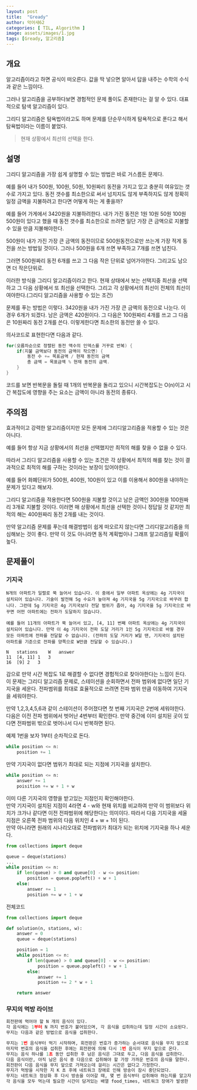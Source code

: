 ```yaml
---
layout: post
title:  "Gready"
author: 악어새62
categories: [ TIL, Algorithm ]
image: assets/images/1.jpg
tags: [Gready, 알고리즘]
---
```

## 개요

알고리즘이라고 하면 공식이 떠오른다. 값을 딱 넣으면 알아서 답을 내주는 수학의 수식과 같은 느낌이다.

그러나 알고리즘을 공부하다보면 경험적인 문제 풀이도 존재한다는 걸 알 수 있다. 대표적으로 탐색 알고리즘이 있다.

그리디 알고리즘은 탐욕법이라고도 하며 문제를 단순무식하게 탐욕적으로 푼다고 해서 탐욕법이라는 이름이 붙었다.

> 현재 상황에서 최선의 선택을 한다.

## 설명

그리디 알고리즘을 가장 쉽게 설명할 수 있는 방법은 바로 거스름돈 문제다.

예를 들어 내가 500원, 100원, 50원, 10원짜리 동전을 가지고 있고 충분히 여유있는 갯수로 가지고 있다. 동전 갯수를 최소한으로 써서 넘치지도 않게 부족하지도 않게 정확히 일정 금액을 지불하려고 한다면 어떻게 하는 게 좋을까?

예를 들어 가게에서 3420원을 지불하려한다. 내가 가진 동전은 1원 10원 50원 100원 500원이 있다고 했을 때 동전 갯수를 최소한으로 쓰려면 일단 가장 큰 금액으로 지불할 수 있을 만큼 지불해야한다.

500원이 내가 가진 가장 큰 금액의 동전이므로 500원동전으로만 쓰는게 가장 적게 동전을 쓰는 방법일 것이다.
그러나 500원을 6개 쓰면 부족하고 7개를 쓰면 넘친다.

그러면 500원짜리 동전 6개를 쓰고 그 다음 작은 단위로 넘어가야한다. 그리고도 남으면 더 작은단위로.

이러한 방식을 그리디 알고리즘이라고 한다.
현재 상태에서 보는 선택지중 최선을 선택하고 그 다음 상황에서 또 최선을 선택한다. 그리고 각 상황에서의 최선이 전체의 최선이여야한다.(그리디 알고리즘을 사용할 수 있는 조건)

문제를 푸는 방법은 이렇다. 3420원을 내가 가진 가장 큰 금액의 동전으로 나눈다.
이 경우 6개가 되겠다. 남은 금액은 420원이다.
그 다음은 100원짜리 4개를 쓰고 그 다음은 10원짜리 동전 2개를 쓴다.
이렇게한다면 최소한의 동전만 쓸 수 있다.

의사코드로 표현한다면 다음과 같다.
```java
for(오름차순으로 정렬된 동전 액수의 인덱스를 거꾸로 반복) {
    if(지불 금액보다 동전의 금액이 작으면) {
        동전 수 += 목표금액 / 현재 동전의 금액
        총 금액 = 목표금액 % 현재 동전의 금액.
    }
}
```

코드를 보면 반복문을 돌릴 때 1개의 반복문을 돌리고 있으니 시간복잡도는 O(n)이고 시간 복잡도에 영향을 주는 요소는 금액이 아니라 동전의 종류다.

## 주의점

효과적이고 강력한 알고리즘이지만 모든 문제에 그리디알고리즘을 적용할 수 있는 것은 아니다.

예를 들어 항상 지금 상황에서의 최선을 선택했지만 최적의 해를 찾을 수 없을 수 있다.

따라서 그리디 알고리즘을 사용할 수 있는 조건은 각 상황에서 최적의 해를 찾는 것이 결과적으로 최적의 해를 구하는 것이라는 보장이 있어야한다.

예를 들어 화폐단위가 500원, 400원, 100원이 있고 이를 이용해서 800원을 내야하는 문제가 있다고 해보자.

그리디 알고리즘을 적용한다면 500원을 지불할 것이고 남은 금액인 300원을 100원짜리 3개로 지불할 것이다. 이러면 매 상황에서 최선을 선택한 것이니 정답일 것 같지만 최적의 해는 400원짜리 동전 2개를 내는 것이다.

만약 알고리즘 문제를 푸는데 해결방법이 쉽게 떠오르지 않는다면 그리디알고리즘을 의심해보는 것이 좋다. 만약 이 것도 아니라면 동적 계획법이나 그래프 알고리즘일 확률이 높다.

## 문제풀이

### 기지국

```문제 설명
N개의 아파트가 일렬로 쭉 늘어서 있습니다. 이 중에서 일부 아파트 옥상에는 4g 기지국이 설치되어 있습니다. 기술이 발전해 5g 수요가 높아져 4g 기지국을 5g 기지국으로 바꾸려 합니다. 그런데 5g 기지국은 4g 기지국보다 전달 범위가 좁아, 4g 기지국을 5g 기지국으로 바꾸면 어떤 아파트에는 전파가 도달하지 않습니다.

예를 들어 11개의 아파트가 쭉 늘어서 있고, [4, 11] 번째 아파트 옥상에는 4g 기지국이 설치되어 있습니다. 만약 이 4g 기지국이 전파 도달 거리가 1인 5g 기지국으로 바뀔 경우 모든 아파트에 전파를 전달할 수 없습니다. (전파의 도달 거리가 W일 땐, 기지국이 설치된 아파트를 기준으로 전파를 양쪽으로 W만큼 전달할 수 있습니다.)
```
```입출력 예
N	stations	W	answer
11	[4, 11]	1	3
16	[9]	2	3
```
감으로 만약 시간 복잡도 1로 해결할 수 없다면 경험적으로 찾아야한다는 느낌이 든다.  
이 문제는 그리디 알고리즘 문제로, 스테이션을 순회하면서 전파 범위에 없다면 일단 기지국을 세운다. 전파범위를 최대로 효율적으로 쓰려면 전파 범위 만큼 이동하여 기지국을 세워야한다.

만약 1,2,3,4,5,6과 같이 스테이션이 주어졌다면 첫 번째 기지국은 2번에 세워야한다.  
다음은 이전 전파 범위에서 벗어난 4번부터 확인한다. 만약 중간에 이미 설치된 곳이 있다면 전파범위 밖으로 벗어나서 다시 반복하면 된다.

예제 1번을 보자
1부터 순차적으로 돈다.  
```python
while position <= n:
    position += 1
```
만약 기지국이 없다면 범위가 최대로 되는 지점에 기지국을 설치한다.  
```python
while position <= n:
    answer += 1
    poisition += w + 1 + w
```
이미 다른 기지국의 영향을 받고있는 지점인지 확인해야한다.  
만약 기지국이 설치된 지점이 4라면 4 - w와 현재 위치를 비교하여 만약 이 범위보다 위치가 크가나 같다면 이전 전파범위에 해당한다는 의미이다. 따라서 다음 기지국을 세울 지점은 오른쪽 전파 범위의 다음 위치인 4 + w + 1이 된다.  
만약 아니라면 원래의 시나리오대로 전파범위가 최대가 되는 위치에 기지국을 하나 세운다.
```python
from collections import deque

queue = deque(stations)
...
while position <= n:
    if len(queue) > 0 and queue[0] - w <= position:
        position = queue.popleft() + w + 1
    else:
        answer += 1
        position += w + 1 + w
```
전체코드
```python
from collections import deque

def solution(n, stations, w):
    answer = 0
    queue = deque(stations)

    position = 1
    while position <= n:
        if len(queue) > 0 and queue[0] - w <= position: 
            position = queue.popleft() + w + 1
        else:
            answer += 1
            position += 2 * w + 1

    return answer
```

### 무지의 먹방 라이브

```python
회전판에 먹어야 할 N 개의 음식이 있다.
각 음식에는 1부터 N 까지 번호가 붙어있으며, 각 음식을 섭취하는데 일정 시간이 소요된다.
무지는 다음과 같은 방법으로 음식을 섭취한다.

무지는 1번 음식부터 먹기 시작하며, 회전판은 번호가 증가하는 순서대로 음식을 무지 앞으로 가져다 놓는다.
마지막 번호의 음식을 섭취한 후에는 회전판에 의해 다시 1번 음식이 무지 앞으로 온다.
무지는 음식 하나를 1초 동안 섭취한 후 남은 음식은 그대로 두고, 다음 음식을 섭취한다.
다음 음식이란, 아직 남은 음식 중 다음으로 섭취해야 할 가장 가까운 번호의 음식을 말한다.
회전판이 다음 음식을 무지 앞으로 가져오는데 걸리는 시간은 없다고 가정한다.
무지가 먹방을 시작한 지 K 초 후에 네트워크 장애로 인해 방송이 잠시 중단되었다.
무지는 네트워크 정상화 후 다시 방송을 이어갈 때, 몇 번 음식부터 섭취해야 하는지를 알고자 한다.
각 음식을 모두 먹는데 필요한 시간이 담겨있는 배열 food_times, 네트워크 장애가 발생한 시간 K 초가 매개변수로 주어질 때 몇 번 음식부터 다시 섭취하면 되는지 return 하도록 solution 함수를 완성하라.
```